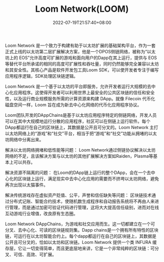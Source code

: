 ﻿---
weight: 
title: "Loom Network(LOOM)"
description: "Loom Network 是一个致力于构建有助于以太坊扩展的基础架构平台，作为一套正式上线的以太坊第二层扩展解决方案，他是一个DPOS侧链网络，被称为“以太坊上的 EOS”允许高度可扩展的游..."
date: 2022-07-19T21:57:40+08:00
lastmod: 2022-07-19T16:45:40+08:00
draft: false
authors: ["seven"]
featuredImage: "loom-networkloom.webp"
link: "https://loomx.io/"
tags: ["数字代币","Loom Network(LOOM)"]
categories: ["navigation"]
navigation: ["数字代币"]
lightgallery: true
toc: true
pinned: false
recommend: false
recommend1: false
---
Loom Network 是一个致力于构建有助于以太坊扩展的基础架构平台，作为一套正式上线的以太坊第二层扩展解决方案，他是一个DPOS侧链网络，被称为“以太坊上的 EOS”允许高度可扩展的游戏和面向用户的Dapp在其上运行，提供与 EOS 等替代平台所承诺的相同的高度可扩展性和吞吐量，同时仍然能够完全兼容以太坊和其安全性。其核心产品是软件开发包工具Loom SDK，可以使开发者专注于编写应用程序逻辑，SDK处理区块链逻辑。

Loom Network 是一个基于以太坊的平台即服务，允许开发者运行大规模的去中心化应用程序。这使得开发者可以利用世界上最安全的公共区块链的信任和安全性，以及运行商业规模服务所需的计算资源来构建 DApp。就像 Filecoin 代币化磁盘空间一样，Loom 旨在成为新去中心化网络的代币化应用程序协议。

Loom团队开发的DAppChains是基于以太坊应用程序特定的侧链网络，开发人员可以在其中大规模地运行分散的应用程序，社区可以在侧链上运行软件。每个DApp都运行在自己的区块链上，其数据是公开且可分叉的。Loom Network 主打以太坊网络上的“游戏”和“社交”平台，相当于把“游戏”和“社交”功能从拥堵的以太坊网络中分离出来。

解决以太坊网络拥堵和低性能等问题：
Loom Network通过侧链协议解决以太坊网络的不足，且该解决方案与以太坊的其他扩展解决方案如Raiden，Plasma等基本上可以共存。

解决资源不隔离的问题：
在Loom的DApp链上运行的整个DApp，会在一个去中心化的区块链上运行，满足现实中去中心化应用的需要而不挤垮以太坊网络，避免再次出现以太猫事件。

解决传统游戏存在虚拟资产贬值、公平，声誉和信任缺失等问题：
区块链技术通过分布式记账、智能合约技术，使随机数生成程序和自动报告系统将不再由人来进行管理，而是通过加密可验证代码进行管理，这将大大提高信任级别，进而对在线互动游戏行业增值，改良原有生态圈。

Loom Network DAppChains，为游戏和社交应用而生。这一切都建立在一个可分叉、去中心化、可读的区块链规则集。Dapp chains是一个拥有所有特性的区块链，可运行在以太坊智能合约上。每个dapp都运行在自己的区块链上，其数据是公开且可分叉的，恰如以太坊和区块链。Loom Network 提供一个类 INFURA 缓存层，它让一切变得简单，而且更底层地来讲，它是一个非常纯粹的区块链：可分叉、可信、高效、可扩展。